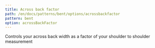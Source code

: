 ```yaml
---
title: Across back factor
path: /en/docs/patterns/bent/options/acrossbackfactor
pattern: bent
option: acrossBackFactor
---
```


Controls your across back width as a factor of your shoulder to shoulder measurement